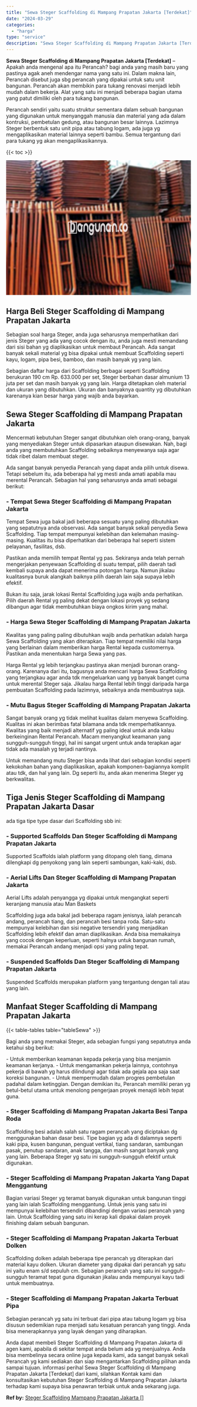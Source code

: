 ```yaml
---
title: "Sewa Steger Scaffolding di Mampang Prapatan Jakarta [Terdekat]"
date: "2024-03-29"
categories: 
  - "harga"
type: "service"
description: "Sewa Steger Scaffolding di Mampang Prapatan Jakarta [Terdekat]. Anda dapat membeli Steger Scaffolding di Mampang Prapatan Jakarta di agen kami, apabila di se..."
---
```


**Sewa Steger Scaffolding di Mampang Prapatan Jakarta \[Terdekat\]** – Apakah anda mengenal apa itu Perancah? bagi anda yang masih baru yang pastinya agak aneh mendengar nama yang satu ini. Dalam makna lain, Perancah disebut juga sbg perancah yang dipakai untuk satu unit bangunan. Perancah akan membikin para tukang renovasi menjadi lebih mudah dalam bekerja. Alat yang satu ini menjadi beberapa bagian utama yang patut dimiliki oleh para tukang bangunan.

Perancah sendiri yaitu suatu struktur sementara dalam sebuah bangunan yang digunakan untuk menyanggah manusia dan material yang ada dalam kontruksi, pembetulan gedung, atau bangunan besar lainnya. Lazimnya Steger berbentuk satu unit pipa atau tabung logam, ada juga yg mengaplikasikan material lainnya seperti bambu. Semua tergantung dari para tukang yg akan mengaplikasikannya.

{{< toc >}}

![Sewa Steger Scaffolding di Mampang Prapatan Jakarta [Terdekat]](/images/sewa-scaffolding-steger-12.png)

## Harga Beli Steger Scaffolding di Mampang Prapatan Jakarta

Sebagian soal harga Steger, anda juga seharusnya memperhatikan dari jenis Steger yang ada yang cocok dengan itu, anda juga mesti memandang dari sisi bahan yg diaplikasikan untuk membaut Perancah. Ada sangat banyak sekali material yg bisa dipakai untuk membuat Scaffolding seperti kayu, logam, pipa besi, bamboo, dan masih banyak yg yang lain.

Sebagian daftar harga dari Scaffolding berbagai seperti Scaffolding berukuran 190 cm Rp. 633.000 per set, Steger berbahan dasar almunium 13 juta per set dan masih banyak yg yang lain. Harga ditetapkan oleh material dan ukuran yang dibutuhkan. Ukuran dan banyaknya quantity yg dibutuhkan karenanya kian besar harga yang wajib anda bayarkan.

## Sewa Steger Scaffolding di Mampang Prapatan Jakarta

Mencermati kebutuhan Steger sangat dibutuhkan oleh orang-orang, banyak yang menyediakan Steger untuk dipasarkan ataupun disewakan. Nah, bagi anda yang membutuhkan Scaffolding sebaiknya menyewanya saja agar tidak ribet dalam membuat steger.

Ada sangat banyak penyedia Perancah yang dapat anda pilih untuk disewa. Tetapi sebelum itu, ada beberapa hal yg mesti anda amati apabila mau merental Perancah. Sebagian hal yang seharusnya anda amati sebagai berikut:

### \- Tempat Sewa Steger Scaffolding di Mampang Prapatan Jakarta

Tempat Sewa juga bakal jadi beberapa sesuatu yang paling dibutuhkan yang sepatutnya anda observasi. Ada sangat banyak sekali penyedia Sewa Scaffolding. Tiap tempat mempunyai kelebihan dan kelemahan masing-masing. Kualitas itu bisa diperhatikan dari beberapa hal seperti sistem pelayanan, fasilitas, dsb.

Pastikan anda memilih tempat Rental yg pas. Sekiranya anda telah pernah mengerjakan penyewaan Scaffolding di suatu tempat, pilih daerah tadi kembali supaya anda dapat menerima potongan harga. Namun jikalau kualitasnya buruk alangkah baiknya pilih daerah lain saja supaya lebih efektif.

Bukan itu saja, jarak lokasi Rental Scaffolding juga wajib anda perhatikan. Pilih daerah Rental yg paling dekat dengan lokasi proyek yg sedang dibangun agar tidak membutuhkan biaya ongkos kirim yang mahal.

### \- Harga Sewa Steger Scaffolding di Mampang Prapatan Jakarta

Kwalitas yang paling paling dibutuhkan wajib anda perhatikan adalah harga Sewa Scaffolding yang akan diterapkan. Tiap tempat memiliki nilai harga yang berlainan dalam memberikan harga Rental kepada customernya. Pastikan anda menentukan harga Sewa yang pas.

Harga Rental yg lebih terjangkau pastinya akan menjadi buronan orang-orang. Karenanya dari itu, bagusnya anda mencari harga Sewa Scaffolding yang terjangkau agar anda tdk mengeluarkan uang yg banyak banget cuma untuk merental Steger saja. Jikalau harga Rental lebih tinggi daripada harga pembuatan Scaffolding pada lazimnya, sebaiknya anda membuatnya saja.

### \- Mutu Bagus Steger Scaffolding di Mampang Prapatan Jakarta

Sangat banyak orang yg tidak melihat kualitas dalam menyewa Scaffolding. Kualitas ini akan berimbas fatal bilamana anda tdk memperhatikannya. Kwalitas yang baik menjadi alternatif yg paling ideal untuk anda kalau berkeinginan Rental Perancah. Macam menyangkut keamanan yang sungguh-sungguh tinggi, hal ini sangat urgent untuk anda terapkan agar tidak ada masalah yg terjadi nantinya.

Untuk memandang mutu Steger bisa anda lihat dari sebagian kondisi seperti kekokohan bahan yang diaplikasikan, apakah komponen-bagiannya komplit atau tdk, dan hal yang lain. Dg seperti itu, anda akan menerima Steger yg berkwalitas.

## Tiga Jenis Steger Scaffolding di Mampang Prapatan Jakarta Dasar

ada tiga tipe type dasar dari Scaffolding sbb ini:

### \- Supported Scaffolds Dan Steger Scaffolding di Mampang Prapatan Jakarta

Supported Scaffolds ialah platform yang ditopang oleh tiang, dimana dilengkapi dg penyokong yang lain seperti sambungan, kaki-kaki, dsb.

### \- Aerial Lifts Dan Steger Scaffolding di Mampang Prapatan Jakarta

Aerial Lifts adalah penyangga yg dipakai untuk mengangkat seperti keranjang manusia atau Man Baskets

Scaffolding juga ada bakal jadi beberapa ragam jenisnya, ialah perancah andang, perancah tiang, dan perancah besi tanpa roda. Satu-satu mempunyai kelebihan dan sisi negative tersendiri yang menjadikan Scaffolding lebih efektif dan aman diaplikasikan. Anda bisa memakainya yang cocok dengan keperluan, seperti halnya untuk bangunan rumah, memakai Perancah andang menjadi opsi yang paling tepat.

### \- Suspended Scaffolds Dan Steger Scaffolding di Mampang Prapatan Jakarta

Suspended Scaffolds merupakan platform yang tergantung dengan tali atau yang lain.

## Manfaat Steger Scaffolding di Mampang Prapatan Jakarta

{{< table-tables table="tableSewa" >}}

Bagi anda yang memakai Steger, ada sebagian fungsi yang sepatutnya anda ketahui sbg berikut:

\- Untuk memberikan keamanan kepada pekerja yang bisa menjamin keamanan kerjanya. - Untuk mengamankan pekerja lainnya, contohnya pekerja di bawah yg harus dilindungi agar tidak ada gejala apa saja saat koreksi bangunan. - Untuk mempermudah dalam progres pembetulan padahal dalam ketinggian. Dengan demikian itu, Perancah memiliki peran yg betul-betul utama untuk menolong pengerjaan proyek menajdi lebih tepat guna.

### \- Steger Scaffolding di Mampang Prapatan Jakarta Besi Tanpa Roda

Scaffolding besi adalah salah satu ragam perancah yang diciptakan dg menggunakan bahan dasar besi. Tipe bagian yg ada di dalamnya seperti kaki pipa, kusen bangunan, penguat vertikal, tiang sandaran, sambungan pasak, penutup sandaran, anak tangga, dan masih sangat banyak yang yang lain. Beberapa Steger yg satu ini sungguh-sungguh efektif untuk digunakan.

### \- Steger Scaffolding di Mampang Prapatan Jakarta Yang Dapat Menggantung

Bagian variasi Steger yg teramat banyak digunakan untuk bangunan tinggi yang lain ialah Scaffolding menggantung. Untuk jenis yang satu ini mempunyai kelebihan tersendiri dibandingi dengan variasi perancah yang lain. Untuk Scaffolding yang satu ini kerap kali dipakai dalam proyek finishing dalam sebuah bangunan.

### \- Steger Scaffolding di Mampang Prapatan Jakarta Terbuat Dolken

Scaffolding dolken adalah beberapa tipe perancah yg diterapkan dari material kayu dolken. Ukuran diameter yang dipakai dari perancah yg satu ini yaitu enam s/d sepuluh cm. Sebagian perancah yang satu ini sungguh-sungguh teramat tepat guna digunakan jikalau anda mempunyai kayu tadi untuk membuatnya.

### \- Steger Scaffolding di Mampang Prapatan Jakarta Terbuat Pipa

Sebagian perancah yg satu ini terbuat dari pipa atau tabung logam yg bisa disusun sedemikian rupa menjadi satu kesatuan perancah yang tinggi. Anda bisa menerapkannya yang layak dengan yang diharapkan.

Anda dapat membeli Steger Scaffolding di Mampang Prapatan Jakarta di agen kami, apabila di sekitar tempat anda belum ada yg menjualnya. Anda bisa membelinya secara online juga kepada kami, ada sangat banyak sekali Perancah yg kami sediakan dan siap mengantarkan Scaffolding pilihan anda sampai tujuan. informasi perihal Sewa Steger Scaffolding di Mampang Prapatan Jakarta \[Terdekat\] dari kami, silahkan Kontak kami dan konsultasikan kebutuhan Steger Scaffolding di Mampang Prapatan Jakarta terhadap kami supaya bisa penawran terbiak untuk anda sekarang juga.

**Ref by:** [Steger Scaffolding Mampang Prapatan Jakarta []](https://id.wikipedia.org/wiki/Steger)
